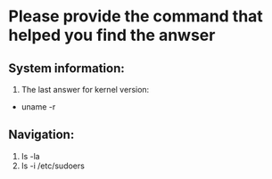 # Please provide the command that helped you find the anwser

## System information:
1. The last answer for kernel version:
- uname -r

## Navigation:
1. ls -la
2. ls -i /etc/sudoers
